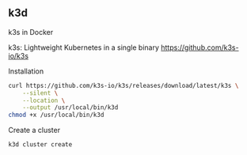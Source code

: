 ## k3d

k3s in Docker

k3s: Lightweight Kubernetes in a single binary https://github.com/k3s-io/k3s

[<i class="fas fa-globe" style="width: 1.5em; text-align: center;"></i>](https://github.com/rancher/k3d) [<i class="fas fa-file-alt" style="width: 1.5em; text-align: center;"></i>](https://k3d.io/)

Installation

```bash
curl https://github.com/k3s-io/k3s/releases/download/latest/k3s \
    --silent \
    --location \
    --output /usr/local/bin/k3d
chmod +x /usr/local/bin/k3d
```

Create a cluster

```bash
k3d cluster create
```
